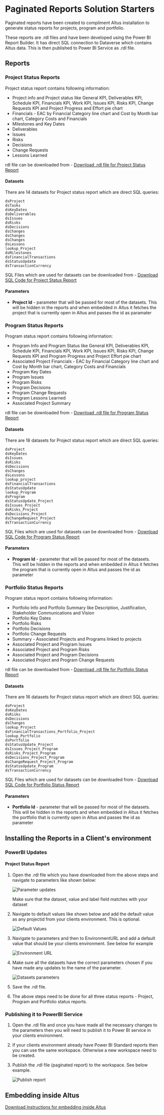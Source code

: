 # Paginated Reports Solution Starters

Paginated reports have been created to compliment Altus installation to generate status reports for projects, program and portfolio.

These reports are .rdl files and have been developed using the Power BI Report Builder. It has direct SQL connection to Dataverse which contains Altus data. This is then published to Power BI Service as .rdl file.

## Reports

### Project Status Reports

Project status report contains following information:

-  Project info and Project status like General KPI, Deliverables KPI, Schedule KPI, Financials KPI, Work KPI, Issues KPI, Risks KPI, Change Requests KPI and Project Progress and Effort pie chart
- Financials - EAC by Financial Category line chart and Cost by Month bar chart, Category Costs and Financials
- Milestones and Key Dates
- Deliverables
- Issues
- Risks
- Decisions
- Change Requests
- Lessons Learned


 rdl file can be downloaded from - [Download .rdl file for Project Status Report](./files/Project_Status_Report/Reports/Altus_Project_Status_Report.zip)

#### Datasets 
There are 14 datasets for Project status report which are direct SQL queries:
    
    dsProject
    dsTasks
    dsKeyDates
    dsDeliverables
    dsIssues
    dsRisks
    dsDecisions
    dsChanges
    dsChanges
    dsChanges
    dsLessons
    lookup_Project
    dsMilestones
    dsFinancialTransactions
    dsStatusUpdate
    dsTransactionCurrency


SQL Files which are used for datasets can be downloaded from - [Download SQL Code for Project Status Report](./files/Project_Status_Report/SQL/Project_Status_Report_Dataset_SQL_Code.zip)


#### Parameters 
- __Project Id__ - parameter that will be passed for most of the datasets. This will be hidden in the reports and when embedded in Altus it fetches the project that is currently open in Altus and passes the id as paramater


### Program Status Reports
Program status report contains following information:

- Program Info and Program Status like General KPI, Deliverables KPI, Schedule KPI, Financials KPI, Work KPI, Issues KPI, Risks KPI, Change Requests KPI and Program Progress and Project Effort pie chart
- Associated Project Financials - EAC by Financial Category line chart and Cost by Month bar chart, Category Costs and Financials
- Program Key Dates
- Program Issues
- Program Risks
- Program Decisions
- Program Change Requests
- Program Lessons Learned
- Associated Project Summary

rdl file can be downloaded from - [Download .rdl file for Program Status Report](./files/Program_Status_report/Reports/Altus_Program_Status_Report.zip)

#### Datasets   
There are 18 datasets for Project status report which are direct SQL queries:

    dsProject
    dsKeyDates
    dsIssues
    dsRisks
    dsDecisions
    dsChanges
    dsLessons
    lookup_project
    dsFinancialTransactions
    dsStatusUpdate
    lookup_Program
    dsProgram
    dsStatusUpdate_Project
    dsIssues_Project
    dsRisks_Project
    dsDecisions_Project
    dsChangeRequest_Project
    dsTransactionCurrency

SQL Files which are used for datasets can be downloaded from - [Download SQL Code for Program Status Report](./files/Program_Status_report/SQL/Program_Status_Report_Dataset_SQL_Code.zip)

#### Parameters 

- __Program Id__ - parameter that will be passed for most of the datasets. This will be hidden in the reports and when embedded in Altus it fetches the program that is currently open in Altus and passes the id as parameter


### Portfolio Status Reports

Program status report contains following information:

- Portfolio Info and Portfolio Summary like Description, Justification, Stakeholder Communications and Vision
- Portfolio Key Dates
- Portfolio Risks
- Portfolio Decisions
- Portfolio Change Requests
- Summary - Associated Projects and Programs linked to projects
- Associated Project and Program Issues
- Associated Project and Program Risks
- Associated Project and Program Decisions
- Associated Project and Program Change Requests

rdl file can be downloaded from - [Download .rdl file for Portfolio Status Report](./files/Portfolio_Status_Report/Reports/Altus_Portfolio_Status_Report.zip)

#### Datasets 

There are 16 datasets for Project status report which are direct SQL queries:

    dsProject
    dsKeyDates
    dsRisks
    dsDecisions
    dsChanges
    lookup_Project
    dsFinancialTransactions_Portfolio_Project
    lookup_Portfolio
    dsPortfolio
    dsStatusUpdate_Project
    dsIssues_Project_Program
    dsRisks_Project_Program
    dsDecisions_Project_Program
    dsChangeRequest_Project_Program
    dsStatusUpdate_Program
    dsTransactionCurrency

SQL Files which are used for datasets can be downloaded from - [Download SQL Code for Portfolio Status Report](./files/Portfolio_Status_Report/SQL/Portfolio_Status_Report_Dataset_SQL_Code.zip)

#### Parameters 

- __Portfolio Id__ - parameter that will be passed for most of the datasets. This will be hidden in the reports and when embedded in Altus it fetches the portfolio that is currently open in Altus and passes the id as parameter

## Installing the Reports in a Client's environment

### PowerBI Updates

#### Project Status Report
1. Open the .rdl file which you have downloaded from the above steps and navigate to parameters like shown below:

    <img src="images/ProjectImage1.png" alt = "Parameter updates" class="contentImage65" />
 
    Make sure that the dataset, value and label field matches with your dataset

2. Navigate to default values like shown below and add the default value as any projectid from your clients environment. This is optional.

    <img src="images/ProjectImage2.png" alt = "Default Values" class="contentImage65" />

3. Navigate to parameters and then to EnvironmentURL and add a default value that should be your clients environment. See below for example

    <img src="images/ProjectImage3.png" alt = "Environment URL" class="contentImage65" />

4. Make sure all the datasets have the correct parameters chosen if you have made any updates to the name of the parameter. 

    <img src="images/ProjectImage4.png" alt = "Datasets parameters" class="contentImage65" />

5. Save the .rdl file.

6. The above steps need to be done for all three status reports - Project, Program and Portfolio status reports.

### Publishing it to PowerBI Service

1. Open the .rdl file and once you have made all the necessary changes to the parameters then you will need to publish it to Power BI service in your clients environment.

2. If your clients environment already have Power BI Standard reports then you can use the same workspace. Otherwise a new workspace need to be created.

3. Publish the .rdl file (paginated report) to the workspace. See below example.

    <img src="images/ProjectImage5.png" alt = "Publish report" class="contentImage65" />

## Embedding inside Altus

[Download Instructions for embedding inside Altus](./files/Embedding_Paginated_Reports.docx)